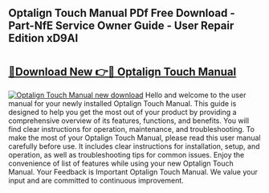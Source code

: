 ## Optalign Touch Manual PDf Free Download - Part-NfE Service Owner Guide - User Repair Edition xD9AI

# <h2><a href="http://cf1859.oget.top/?id=Optalign+Touch+Manual">🔗Download New 👉🔴 Optalign Touch Manual</a></h2>

[![Optalign Touch Manual new download](https://i.imgur.com/5g1atiW.png)](http://cf1859.oget.top/?id=Optalign+Touch+Manual)
Hello and welcome to the user manual for your newly installed Optalign Touch Manual. This guide is designed to help you get the most out of your product by providing a comprehensive overview of its features, functions, and benefits. You will find clear instructions for operation, maintenance, and troubleshooting. To make the most of your Optalign Touch Manual, please read this user manual carefully before use. It includes clear instructions for installation, setup, and operation, as well as troubleshooting tips for common issues. Enjoy the convenience of list of features while using your new Optalign Touch Manual. Your Feedback is Important Optalign Touch Manual. We value your input and are committed to continuous improvement.
